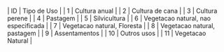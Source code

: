| ID | Tipo de Uso                               |
| 1  | Cultura anual                             |
| 2  | Cultura de cana                           |
| 3  | Cultura perene                            |
| 4  | Pastagem                                  |
| 5  | Silvicultura                              |
| 6  | Vegetacao natural, nao especificada       |
| 7  | Vegetacao natural, Floresta               |
| 8  | Vegetacao natural, pastagem               |
| 9  | Assentamentos                             |
| 10 | Outros usos                               |
| 11 | Vegetacao Natural                         |
